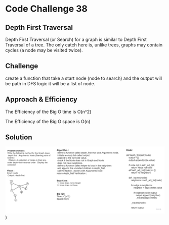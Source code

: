 
# Code Challenge 38

## Depth First Traversal

Depth First Traversal (or Search) for a graph is similar to Depth First Traversal of a tree. The only catch here is, unlike trees, graphs may contain cycles (a node may be visited twice).

## Challenge

create a function that take a start node (node to search) and the output will be path in DFS logic it will be a list of node.

## Approach & Efficiency

The Efficiency of the Big O time is O(n^2)

The Efficiency of the Big O space is O(n)

## Solution

<img src="Untitled (21).jpg" >)
